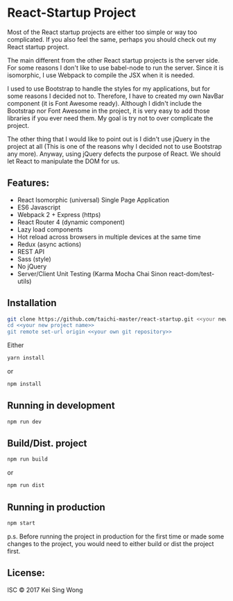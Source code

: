 React-Startup Project
=====================

Most of the React startup projects are either too simple or way too complicated.  If you also feel the same, perhaps you should check out my React startup project.

The main different from the other React startup projects is the server side.  For some reasons I don't like to use babel-node to run the server. Since it is isomorphic, I use Webpack to compile the JSX when it is needed.

I used to use Bootstrap to handle the styles for my applications, but for some reasons I decided not to.  Therefore, I have to created my own NavBar component (it is Font Awesome ready).  Although I didn't include the Bootstrap nor Font Awesome in the project, it is very easy to add those libraries if you ever need them.  My goal is try not to over complicate the project.

The other thing that I would like to point out is I didn't use jQuery in the project at all (This is one of the reasons why I decided not to use Bootstrap any more).  Anyway, using jQuery defects the purpose of React.  We should let React to manipulate the DOM for us.

## Features:
- React Isomorphic (universal) Single Page Application
- ES6 Javascript
- Webpack 2 + Express (https)
- React Router 4 (dynamic component)
- Lazy load components
- Hot reload across browsers in multiple devices at the same time
- Redux (async actions)
- REST API
- Sass (style)
- No jQuery
- Server/Client Unit Testing (Karma Mocha Chai Sinon react-dom/test-utils)

## Installation
```bash
git clone https://github.com/taichi-master/react-startup.git <<your new project name>>
cd <<your new project name>>
git remote set-url origin <<your own git repository>>
```
Either
```bash
yarn install
```
or
```bash
npm install
```

## Running in development
```bash
npm run dev
```

## Build/Dist. project
```bash
npm run build
```
or
```bash
npm run dist
```

## Running in production
```bash
npm start
```
p.s. Before running the project in production for the first time or made some changes to the project, you would need to either build or dist the project first.

License:
-------
ISC &copy; 2017 Kei Sing Wong
